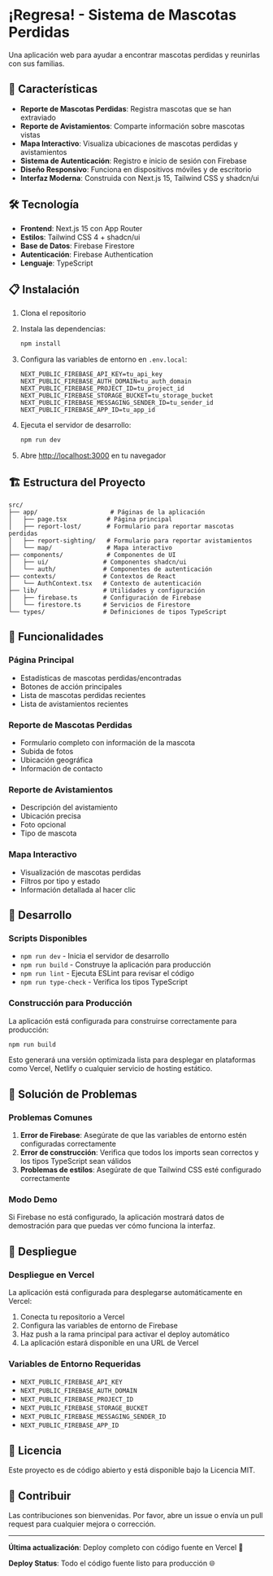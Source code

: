 # ¡Regresa! - Sistema de Mascotas Perdidas

Una aplicación web para ayudar a encontrar mascotas perdidas y reunirlas con sus familias.

## 🚀 Características

- **Reporte de Mascotas Perdidas**: Registra mascotas que se han extraviado
- **Reporte de Avistamientos**: Comparte información sobre mascotas vistas
- **Mapa Interactivo**: Visualiza ubicaciones de mascotas perdidas y avistamientos
- **Sistema de Autenticación**: Registro e inicio de sesión con Firebase
- **Diseño Responsivo**: Funciona en dispositivos móviles y de escritorio
- **Interfaz Moderna**: Construida con Next.js 15, Tailwind CSS y shadcn/ui

## 🛠️ Tecnología

- **Frontend**: Next.js 15 con App Router
- **Estilos**: Tailwind CSS 4 + shadcn/ui
- **Base de Datos**: Firebase Firestore
- **Autenticación**: Firebase Authentication
- **Lenguaje**: TypeScript

## 📋 Instalación

1. Clona el repositorio
2. Instala las dependencias:
   ```bash
   npm install
   ```

3. Configura las variables de entorno en `.env.local`:
   ```env
   NEXT_PUBLIC_FIREBASE_API_KEY=tu_api_key
   NEXT_PUBLIC_FIREBASE_AUTH_DOMAIN=tu_auth_domain
   NEXT_PUBLIC_FIREBASE_PROJECT_ID=tu_project_id
   NEXT_PUBLIC_FIREBASE_STORAGE_BUCKET=tu_storage_bucket
   NEXT_PUBLIC_FIREBASE_MESSAGING_SENDER_ID=tu_sender_id
   NEXT_PUBLIC_FIREBASE_APP_ID=tu_app_id
   ```

4. Ejecuta el servidor de desarrollo:
   ```bash
   npm run dev
   ```

5. Abre [http://localhost:3000](http://localhost:3000) en tu navegador

## 🏗️ Estructura del Proyecto

```
src/
├── app/                    # Páginas de la aplicación
│   ├── page.tsx           # Página principal
│   ├── report-lost/       # Formulario para reportar mascotas perdidas
│   ├── report-sighting/   # Formulario para reportar avistamientos
│   └── map/               # Mapa interactivo
├── components/            # Componentes de UI
│   ├── ui/               # Componentes shadcn/ui
│   └── auth/             # Componentes de autenticación
├── contexts/             # Contextos de React
│   └── AuthContext.tsx   # Contexto de autenticación
├── lib/                  # Utilidades y configuración
│   ├── firebase.ts       # Configuración de Firebase
│   └── firestore.ts      # Servicios de Firestore
└── types/                # Definiciones de tipos TypeScript
```

## 📱 Funcionalidades

### Página Principal
- Estadísticas de mascotas perdidas/encontradas
- Botones de acción principales
- Lista de mascotas perdidas recientes
- Lista de avistamientos recientes

### Reporte de Mascotas Perdidas
- Formulario completo con información de la mascota
- Subida de fotos
- Ubicación geográfica
- Información de contacto

### Reporte de Avistamientos
- Descripción del avistamiento
- Ubicación precisa
- Foto opcional
- Tipo de mascota

### Mapa Interactivo
- Visualización de mascotas perdidas
- Filtros por tipo y estado
- Información detallada al hacer clic

## 🔧 Desarrollo

### Scripts Disponibles

- `npm run dev` - Inicia el servidor de desarrollo
- `npm run build` - Construye la aplicación para producción
- `npm run lint` - Ejecuta ESLint para revisar el código
- `npm run type-check` - Verifica los tipos TypeScript

### Construcción para Producción

La aplicación está configurada para construirse correctamente para producción:

```bash
npm run build
```

Esto generará una versión optimizada lista para desplegar en plataformas como Vercel, Netlify o cualquier servicio de hosting estático.

## 🐛 Solución de Problemas

### Problemas Comunes

1. **Error de Firebase**: Asegúrate de que las variables de entorno estén configuradas correctamente
2. **Error de construcción**: Verifica que todos los imports sean correctos y los tipos TypeScript sean válidos
3. **Problemas de estilos**: Asegúrate de que Tailwind CSS esté configurado correctamente

### Modo Demo

Si Firebase no está configurado, la aplicación mostrará datos de demostración para que puedas ver cómo funciona la interfaz.

## 🚀 Despliegue

### Despliegue en Vercel

La aplicación está configurada para desplegarse automáticamente en Vercel:

1. Conecta tu repositorio a Vercel
2. Configura las variables de entorno de Firebase
3. Haz push a la rama principal para activar el deploy automático
4. La aplicación estará disponible en una URL de Vercel

### Variables de Entorno Requeridas

- `NEXT_PUBLIC_FIREBASE_API_KEY`
- `NEXT_PUBLIC_FIREBASE_AUTH_DOMAIN`
- `NEXT_PUBLIC_FIREBASE_PROJECT_ID`
- `NEXT_PUBLIC_FIREBASE_STORAGE_BUCKET`
- `NEXT_PUBLIC_FIREBASE_MESSAGING_SENDER_ID`
- `NEXT_PUBLIC_FIREBASE_APP_ID`

## 📄 Licencia

Este proyecto es de código abierto y está disponible bajo la Licencia MIT.

## 🤝 Contribuir

Las contribuciones son bienvenidas. Por favor, abre un issue o envía un pull request para cualquier mejora o corrección.

---

**Última actualización**: Deploy completo con código fuente en Vercel 🚀

**Deploy Status**: Todo el código fuente listo para producción 🌐
